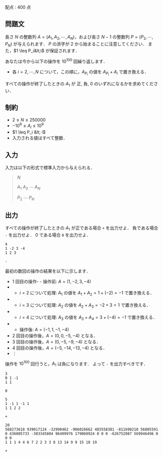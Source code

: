 配点 : $400$ 点

## 問題文

長さ $N$ の整数列 $A=(A_1,A_2,\cdots,A_N)$，および長さ $N-1$ の整数列 $P=(P_2,\cdots,P_N)$ が与えられます．
$P$ の添字が $2$ から始まることに注意してください．
また，$1 \leq P_i&lt;i$ が保証されます．

あなたは今から以下の操作を $10^{100}$ 回繰り返します．

- 各 $i=2,\cdots,N$ について，この順に，$A_{P_i}$ の値を $A_{P_i}+A_{i}$ で置き換える．

すべての操作が終了したときの $A_1$ が 正, 負, $0$ のいずれになるかを求めてください．

## 制約

- $2 \leq N \leq 250000$
- $-10^9 \leq A_i \leq 10^9$
- $1 \leq P_i &lt; i$
- 入力される値はすべて整数．

## 入力

入力は以下の形式で標準入力から与えられる．

> $N$
> 
> $A_1$ $A_2$ $\cdots$ $A_N$
> 
> $P_2$ $\cdots$ $P_N$

## 出力

すべての操作が終了したときの $A_1$ が正である場合 `+` を出力せよ．
負である場合 `-` を出力せよ．
$0$ である場合 `0` を出力せよ．

```input1
4
1 -2 3 -4
1 2 3
```

```output1
-
```

最初の数回の操作の結果を以下に示します．

- $1$ 回目の操作-   - 操作前: $A=(1,-2,3,-4)$
-   - $i=2$ について処理: $A_1$ の値を $A_1+A_2=1+(-2)=-1$ で置き換える．
-   - $i=3$ について処理: $A_2$ の値を $A_2+A_3=-2+3=1$ で置き換える．
-   - $i=4$ について処理: $A_3$ の値を $A_3+A_4=3+(-4)=-1$ で置き換える．
-   - 操作後: $A=(-1,1,-1,-4)$
- $2$ 回目の操作後，$A=(0,0,-5,-4)$ となる．
- $3$ 回目の操作後，$A=(0,-5,-9,-4)$ となる．
- $4$ 回目の操作後，$A=(-5,-14,-13,-4)$ となる．
- $\vdots$

操作を $10^{100}$ 回行うと，$A_1$ は負になります．
よって `-` を出力すべきです．

```input2
3
0 1 -1
1 1
```

```output2
0
```

```input3
5
1 -1 1 -1 1
1 1 2 2
```

```output3
+
```

```input4
20
568273618 939017124 -32990462 -906026662 403558381 -811698210 56805591 0 436005733 -303345804 96409976 179069924 0 0 0 -626752087 569946496 0 0 0
1 1 1 4 4 6 7 2 2 3 3 8 13 14 9 9 15 18 19
```

```output4
+
```